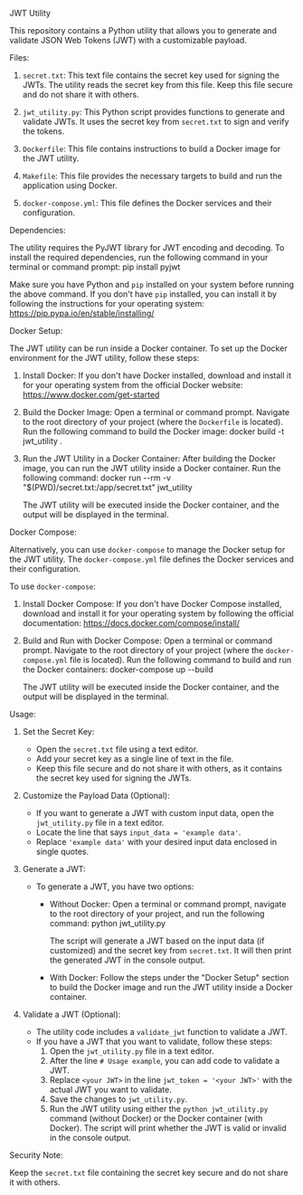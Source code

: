 JWT Utility

This repository contains a Python utility that allows you to generate and validate JSON Web Tokens (JWT) with a customizable payload.

Files:

1. `secret.txt`: This text file contains the secret key used for signing the JWTs. The utility reads the secret key from this file. Keep this file secure and do not share it with others.

2. `jwt_utility.py`: This Python script provides functions to generate and validate JWTs. It uses the secret key from `secret.txt` to sign and verify the tokens.

3. `Dockerfile`: This file contains instructions to build a Docker image for the JWT utility.

4. `Makefile`: This file provides the necessary targets to build and run the application using Docker.

5. `docker-compose.yml`: This file defines the Docker services and their configuration.

Dependencies:

The utility requires the PyJWT library for JWT encoding and decoding. To install the required dependencies, run the following command in your terminal or command prompt:
pip install pyjwt

Make sure you have Python and `pip` installed on your system before running the above command. If you don't have `pip` installed, you can install it by following the instructions for your operating system: https://pip.pypa.io/en/stable/installing/

Docker Setup:

The JWT utility can be run inside a Docker container. To set up the Docker environment for the JWT utility, follow these steps:

1. Install Docker:
   If you don't have Docker installed, download and install it for your operating system from the official Docker website: https://www.docker.com/get-started

2. Build the Docker Image:
   Open a terminal or command prompt.
   Navigate to the root directory of your project (where the `Dockerfile` is located).
   Run the following command to build the Docker image:
   docker build -t jwt_utility .

3. Run the JWT Utility in a Docker Container:
   After building the Docker image, you can run the JWT utility inside a Docker container. Run the following command:
   docker run --rm -v "$(PWD)/secret.txt:/app/secret.txt" jwt_utility

   The JWT utility will be executed inside the Docker container, and the output will be displayed in the terminal.

Docker Compose:

Alternatively, you can use `docker-compose` to manage the Docker setup for the JWT utility. The `docker-compose.yml` file defines the Docker services and their configuration.

To use `docker-compose`:

1. Install Docker Compose:
   If you don't have Docker Compose installed, download and install it for your operating system by following the official documentation: https://docs.docker.com/compose/install/

2. Build and Run with Docker Compose:
   Open a terminal or command prompt.
   Navigate to the root directory of your project (where the `docker-compose.yml` file is located).
   Run the following command to build and run the Docker containers:
   docker-compose up --build

   The JWT utility will be executed inside the Docker container, and the output will be displayed in the terminal.

Usage:

1. Set the Secret Key:
   - Open the `secret.txt` file using a text editor.
   - Add your secret key as a single line of text in the file.
   - Keep this file secure and do not share it with others, as it contains the secret key used for signing the JWTs.

2. Customize the Payload Data (Optional):
   - If you want to generate a JWT with custom input data, open the `jwt_utility.py` file in a text editor.
   - Locate the line that says `input_data = 'example data'`.
   - Replace `'example data'` with your desired input data enclosed in single quotes.

3. Generate a JWT:
   - To generate a JWT, you have two options:
     - Without Docker: Open a terminal or command prompt, navigate to the root directory of your project, and run the following command:
       python jwt_utility.py

       The script will generate a JWT based on the input data (if customized) and the secret key from `secret.txt`. It will then print the generated JWT in the console output.

     - With Docker: Follow the steps under the "Docker Setup" section to build the Docker image and run the JWT utility inside a Docker container.

4. Validate a JWT (Optional):
   - The utility code includes a `validate_jwt` function to validate a JWT.
   - If you have a JWT that you want to validate, follow these steps:
     1. Open the `jwt_utility.py` file in a text editor.
     2. After the line `# Usage example`, you can add code to validate a JWT.
     3. Replace `<your JWT>` in the line `jwt_token = '<your JWT>'` with the actual JWT you want to validate.
     4. Save the changes to `jwt_utility.py`.
     5. Run the JWT utility using either the `python jwt_utility.py` command (without Docker) or the Docker container (with Docker). The script will print whether the JWT is valid or invalid in the console output.

Security Note:

Keep the `secret.txt` file containing the secret key secure and do not share it with others.
